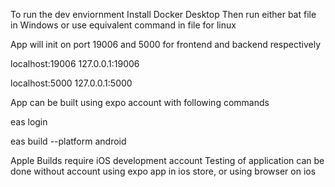 To run the dev enviornment
Install Docker Desktop
Then run either bat file in Windows or use equivalent command in file for linux

App will init on port 19006 and 5000 for frontend and backend respectively

localhost:19006
127.0.0.1:19006

localhost:5000
127.0.0.1:5000

App can be built using expo account
with following commands

eas login

eas build --platform android

Apple Builds require iOS development account
Testing of application can be done without account
using expo app in ios store, or using browser on ios
